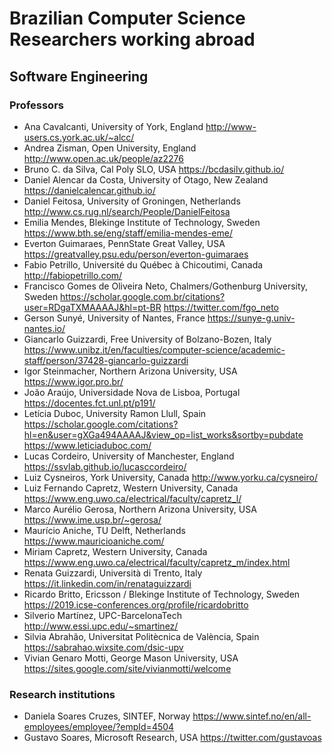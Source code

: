 # Brazilian Computer Science Researchers working abroad

## Software Engineering

### Professors

- Ana Cavalcanti, University of York, England http://www-users.cs.york.ac.uk/~alcc/
- Andrea Zisman, Open University, England http://www.open.ac.uk/people/az2276
- Bruno C. da Silva, Cal Poly SLO, USA https://bcdasilv.github.io/
- Daniel Alencar da Costa, University of Otago, New Zealand https://danielcalencar.github.io/
- Daniel Feitosa, University of Groningen, Netherlands http://www.cs.rug.nl/search/People/DanielFeitosa
- Emilia Mendes, Blekinge Institute of Technology, Sweden https://www.bth.se/eng/staff/emilia-mendes-eme/
- Everton Guimaraes, PennState Great Valley, USA https://greatvalley.psu.edu/person/everton-guimaraes
- Fabio Petrillo, Université du Québec à Chicoutimi, Canada http://fabiopetrillo.com/
- Francisco Gomes de Oliveira Neto, Chalmers/Gothenburg University, Sweden https://scholar.google.com.br/citations?user=RDgaTXMAAAAJ&hl=pt-BR https://twitter.com/fgo_neto
- Gerson Sunyé, University of Nantes, France https://sunye-g.univ-nantes.io/
- Giancarlo Guizzardi, Free University of Bolzano-Bozen, Italy https://www.unibz.it/en/faculties/computer-science/academic-staff/person/37428-giancarlo-guizzardi
- Igor Steinmacher, Northern Arizona University, USA https://www.igor.pro.br/
- João Araújo, Universidade Nova de Lisboa, Portugal https://docentes.fct.unl.pt/p191/
- Letícia Duboc, University Ramon Llull, Spain https://scholar.google.com/citations?hl=en&user=gXGa494AAAAJ&view_op=list_works&sortby=pubdate https://www.leticiaduboc.com/
- Lucas Cordeiro, University of Manchester, England https://ssvlab.github.io/lucasccordeiro/
- Luiz Cysneiros, York University, Canada http://www.yorku.ca/cysneiro/
- Luiz Fernando Capretz, Western University, Canada https://www.eng.uwo.ca/electrical/faculty/capretz_l/
- Marco Aurélio Gerosa, Northern Arizona University, USA https://www.ime.usp.br/~gerosa/
- Maurício Aniche, TU Delft, Netherlands https://www.mauricioaniche.com/
- Miriam Capretz, Western University, Canada https://www.eng.uwo.ca/electrical/faculty/capretz_m/index.html
- Renata Guizzardi, Università di Trento, Italy https://it.linkedin.com/in/renataguizzardi
- Ricardo Britto, Ericsson / Blekinge Institute of Technology, Sweden https://2019.icse-conferences.org/profile/ricardobritto
- Silverio Martínez, UPC-BarcelonaTech http://www.essi.upc.edu/~smartinez/
- Silvia Abrahão, Universitat Politècnica de València, Spain https://sabrahao.wixsite.com/dsic-upv
- Vivian Genaro Motti, George Mason University, USA https://sites.google.com/site/vivianmotti/welcome


### Research institutions

- Daniela Soares Cruzes, SINTEF, Norway https://www.sintef.no/en/all-employees/employee/?empId=4504
- Gustavo Soares, Microsoft Research, USA https://twitter.com/gustavoas
